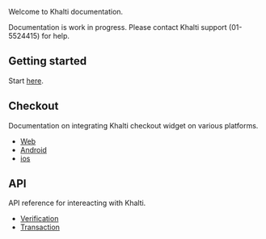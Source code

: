 Welcome to Khalti documentation.

Documentation is work in progress.
Please contact Khalti support (01-5524415) for help.

## Getting started
Start [here](./getting-started.md).

## Checkout
Documentation on integrating Khalti checkout widget on various platforms.

- [Web](./checkout/web.md)
- [Android](./checkout/android.md)
- [ios](./checkout/ios.md)

## API
API reference for intereacting with Khalti.

- [Verification](./api/verification.md)
- [Transaction](./api/transaction.md)
